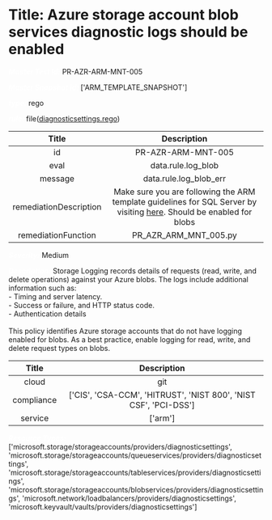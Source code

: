



# Title: Azure storage account blob services diagnostic logs should be enabled


***<font color="white">Master Test Id:</font>*** PR-AZR-ARM-MNT-005

***<font color="white">Master Snapshot Id:</font>*** ['ARM_TEMPLATE_SNAPSHOT']

***<font color="white">type:</font>*** rego

***<font color="white">rule:</font>*** file([diagnosticsettings.rego])  
  
  
  
  

|Title|Description|
| :---: | :---: |
|id|PR-AZR-ARM-MNT-005|
|eval|data.rule.log_blob|
|message|data.rule.log_blob_err|
|remediationDescription|Make sure you are following the ARM template guidelines for SQL Server by visiting <a href='https://docs.microsoft.com/en-us/azure/templates/microsoft.insights/diagnosticsettings' target='_blank'>here</a>. Should be enabled for blobs|
|remediationFunction|PR_AZR_ARM_MNT_005.py|


***<font color="white">Severity:</font>*** Medium

***<font color="white">Description:</font>*** Storage Logging records details of requests (read, write, and delete operations) against your Azure blobs. The logs include additional information such as:<br>- Timing and server latency.<br>- Success or failure, and HTTP status code.<br>- Authentication details<br><br>This policy identifies Azure storage accounts that do not have logging enabled for blobs. As a best practice, enable logging for read, write, and delete request types on blobs.  
  
  

|Title|Description|
| :---: | :---: |
|cloud|git|
|compliance|['CIS', 'CSA-CCM', 'HITRUST', 'NIST 800', 'NIST CSF', 'PCI-DSS']|
|service|['arm']|


***<font color="white">Resource Types:</font>*** ['microsoft.storage/storageaccounts/providers/diagnosticsettings', 'microsoft.storage/storageaccounts/queueservices/providers/diagnosticsettings', 'microsoft.storage/storageaccounts/tableservices/providers/diagnosticsettings', 'microsoft.storage/storageaccounts/blobservices/providers/diagnosticsettings', 'microsoft.network/loadbalancers/providers/diagnosticsettings', 'microsoft.keyvault/vaults/providers/diagnosticsettings']


[diagnosticsettings.rego]: https://github.com/prancer-io/prancer-compliance-test/tree/master/azure/iac/diagnosticsettings.rego
